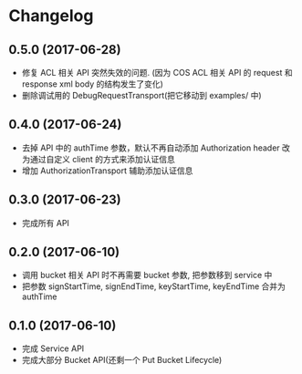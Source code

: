 # Changelog

## 0.5.0 (2017-06-28)

* 修复 ACL 相关 API 突然失效的问题.
  (因为 COS ACL 相关 API 的 request 和 response xml body 的结构发生了变化)
* 删除调试用的 DebugRequestTransport(把它移动到 examples/ 中)


## 0.4.0 (2017-06-24)

* 去掉 API 中的 authTime 参数，默认不再自动添加 Authorization header
  改为通过自定义 client 的方式来添加认证信息
* 增加 AuthorizationTransport 辅助添加认证信息

## 0.3.0 (2017-06-23)

* 完成所有 API


## 0.2.0 (2017-06-10)

* 调用 bucket 相关 API 时不再需要 bucket 参数, 把参数移到 service 中
* 把参数 signStartTime, signEndTime, keyStartTime, keyEndTime 合并为 authTime


## 0.1.0 (2017-06-10)

* 完成 Service API
* 完成大部分 Bucket API(还剩一个 Put Bucket Lifecycle)
